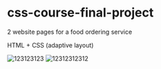 # css-course-final-project
2 website pages for a food ordering service

HTML + CSS (adaptive layout)  

![123123123](https://user-images.githubusercontent.com/90202470/132729806-54561edc-edf0-4f6c-812a-4b0d42eff501.jpg)
![12312312312](https://user-images.githubusercontent.com/90202470/132730022-b511cd9a-5dba-4db8-9dc8-1d8b5a24828d.png)

